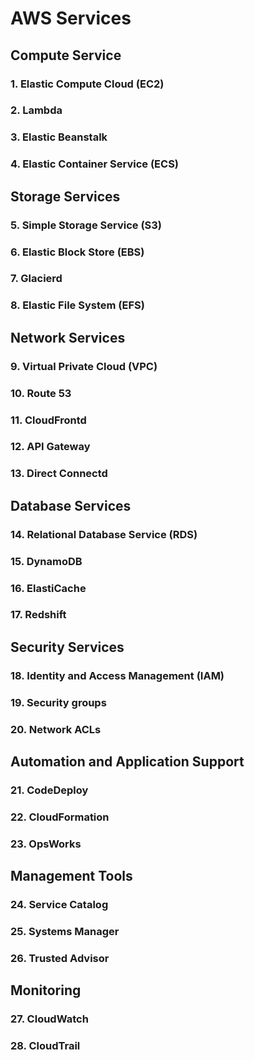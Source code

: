 # AWS Services

## Compute Service
### 1. Elastic Compute Cloud (EC2)
### 2. Lambda
### 3. Elastic Beanstalk
### 4. Elastic Container Service (ECS)

## Storage Services
### 5. Simple Storage Service (S3)
### 6. Elastic Block Store (EBS)
### 7. Glacierd
### 8. Elastic File System (EFS)

## Network Services
### 9. Virtual Private Cloud (VPC)
### 10. Route 53
### 11. CloudFrontd
### 12. API Gateway
### 13. Direct Connectd

## Database Services
### 14. Relational Database Service (RDS)
### 15. DynamoDB
### 16. ElastiCache
### 17. Redshift

## Security Services
### 18. Identity and Access Management (IAM)
### 19. Security groups
### 20. Network ACLs

## Automation and Application Support
### 21. CodeDeploy
### 22. CloudFormation
### 23. OpsWorks

## Management Tools
### 24. Service Catalog
### 25. Systems Manager
### 26. Trusted Advisor

## Monitoring
### 27. CloudWatch
### 28. CloudTrail
